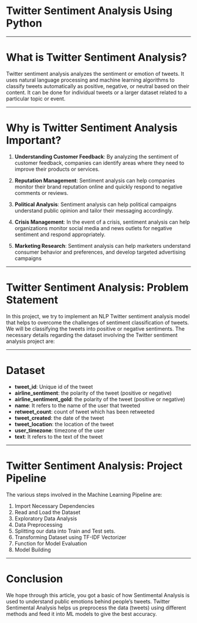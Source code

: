 # Twitter Sentiment Analysis Using Python

***

# What is Twitter Sentiment Analysis?

Twitter sentiment analysis analyzes the sentiment or emotion of tweets. It uses natural language processing and machine learning algorithms to classify tweets automatically as positive, negative, or neutral based on their content. It can be done for individual tweets or a larger dataset related to a particular topic or event.

***

# Why is Twitter Sentiment Analysis Important?

1. **Understanding Customer Feedback**: By analyzing the sentiment of customer feedback, companies can identify areas where they need to improve their products or services.
2. **Reputation Management**: Sentiment analysis can help companies monitor their brand reputation online and quickly respond to negative comments or reviews.
3. **Political Analysis**: Sentiment analysis can help political campaigns understand public opinion and tailor their messaging accordingly.

4. **Crisis Management**: In the event of a crisis, sentiment analysis can help organizations monitor social media and news outlets for negative sentiment and respond appropriately.

5. **Marketing Research**: Sentiment analysis can help marketers understand consumer behavior and preferences, and develop targeted advertising campaigns

***

# Twitter Sentiment Analysis: Problem Statement

In this project, we try to implement an NLP Twitter sentiment analysis model that helps to overcome the challenges of sentiment classification of tweets. We will be classifying the tweets into positive or negative sentiments. The necessary details regarding the dataset involving the Twitter sentiment analysis project are:

***

# Dataset

- **tweet_id**: Unique id of the tweet
- **airline_sentiment**:  the polarity of the tweet (positive or negative)
- **airline_sentiment_gold**: the polarity of the tweet (positive or negative)
- **name**: It refers to the name of the user that tweeted
- **retweet_count**: count of tweet which has been retweeted
- **tweet_created**: the date of the tweet
- **tweet_location**: the location of the tweet
- **user_timezone**: timezone of the user
- **text**: It refers to the text of the tweet

***

# Twitter Sentiment Analysis: Project Pipeline

The various steps involved in the Machine Learning Pipeline are:

1. Import Necessary Dependencies
2. Read and Load the Dataset
3. Exploratory Data Analysis
4. Data Preprocessing
5. Splitting our data into Train and Test sets.
6. Transforming Dataset using TF-IDF Vectorizer
7. Function for Model Evaluation
8. Model Building

***

# Conclusion

We hope through this article, you got a basic of how Sentimental Analysis is used to understand public emotions behind people’s tweets. Twitter Sentimental Analysis helps us preprocess the data (tweets) using different methods and feed it into ML models to give the best accuracy.

